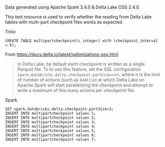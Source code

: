 Data generated using Apache Spark 3.4.0 & Delta Lake OSS 2.4.0.

This test resource is used to verify whether the reading from Delta Lake tables with 
multi-part checkpoint files works as expected.

Trino
```
CREATE TABLE multipartcheckpoint(c integer) with (checkpoint_interval = 6);
```

From https://docs.delta.io/latest/optimizations-oss.html

> In Delta Lake, by default each checkpoint is written as a single Parquet file. To to use this feature, 
> set the SQL configuration ``spark.databricks.delta.checkpoint.partSize=<n>``, where n is the limit of 
> number of actions (such as `AddFile`) at which Delta Lake on Apache Spark will start parallelizing the 
> checkpoint and attempt to write a maximum of this many actions per checkpoint file.

Spark
```
SET spark.databricks.delta.checkpoint.partSize=3;
INSERT INTO multipartcheckpoint values 1;
INSERT INTO multipartcheckpoint values 2;
INSERT INTO multipartcheckpoint values 3;
INSERT INTO multipartcheckpoint values 4;
INSERT INTO multipartcheckpoint values 5;
INSERT INTO multipartcheckpoint values 6;
INSERT INTO multipartcheckpoint values 7;
```
